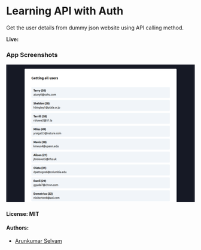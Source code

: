 # Learning API with Auth

Get the user details from dummy json website using API calling method.

__Live:__

### App Screenshots
![Alt text](./screenshot/image.png)


#### License: MIT

#### Authors:

- [Arunkumar Selvam](https://github.com/er-arunkumarselvam)